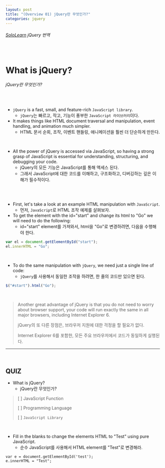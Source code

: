 ```yaml
---
layout: post
title: "(Overview 01) jQuery란 무엇인가?"
categories: jquery
---
```


###### [SoloLearn](https://www.sololearn.com/) jQuery 번역

<br>

# What is jQuery?

###### jQuery란 무엇인가?

<br>

- `jQuery` is a fast, small, and feature-rich `JavaScript library`.
  - `jQuery`는 빠르고, 작고, 기능이 풍부한 `JavaScript 라이브러리`이다.
- It makes things like HTML document traversal and manipulation, event handling, and animation much simpler.
  - HTML 문서 순회, 조작, 이벤트 핸들링, 애니메이션을 훨씬 더 단순하게 만든다.

<br>

- All the power of jQuery is accessed via JavaScript, so having a strong grasp of JavaScript is essential for understanding, structuring, and debugging your code.
  - jQuery의 모든 기능은 JavaScript를 통해 액세스 된다.
  - 그래서 JavaScript에 대한 코드를 이해하고, 구조화하고, 디버깅하는 깊은 이해가 필수적이다.

<br>

<br>

- First, let's take a look at an example HTML manipulation with `JavaScript`.
  - 먼저, `JavaScript`로 HTML 조작 예제를 살펴보자.
- To get the element with the id="start" and change its html to "Go" we will need to do the following:
  - id="start" element를 가져와서, html을 "Go"로 변경하려면, 다음을 수행해야 한다.

```js
var el = document.getElementById("start");
el.innerHTML = "Go";
```

<br>

- To do the same manipulation with `jQuery`, we need just a single line of code:
  - `jQuery`를 사용해서 동일한 조작을 하려면, 한 줄의 코드만 있으면 된다.

```js
$("#start").html("Go");
```

<br>

> Another great advantage of jQuery is that you do not need to worry about browser support, your code will run exactly the same in all major browsers, including Internet Explorer 6.
>
> jQuery의 또 다른 장점은, 브라우저 지원에 대한 걱정을 할 필요가 없다.
>
> Internet Explorer 6를 포함한, 모든 주요 브라우저에서 코드가 동일하게 실행된다.

------

<br>

## QUIZ

- What is jQuery?
  - jQuery란 무엇인가?

> [ ] JavaScript Function
>
> [ ] Programming Language
>
> [ ] `JavaScript Library`

<br>

- Fill in the blanks to change the elements HTML to "Test" using pure JavaScript.
  - 순수 JavaScript를 사용해서 HTML element를 "Test"로 변경해라.

```JS
var e = document.getElementById('test');
e.innerHTML = "Test";
```

<br>